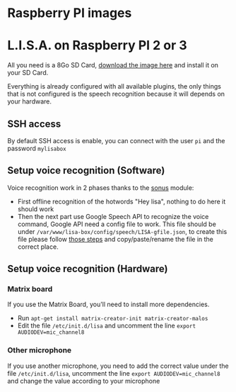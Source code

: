 # Raspberry PI images

# L.I.S.A. on Raspberry PI 2 or 3

All you need is a 8Go SD Card, [download the image here](https://drive.google.com/file/d/1KRmQNlsxgLTiexoRlW0kak4iQa2UQilq/view?usp=sharing) and install it on your SD Card.

Everything is already configured with all available plugins, the only things that is not configured is the speech recognition because it will depends on your hardware.

## SSH access
By default SSH access is enable, you can connect with the user `pi` and the password `mylisabox`

## Setup voice recognition (Software)
Voice recognition work in 2 phases thanks to the [sonus](https://github.com/evancohen/sonus) module:
- First offline recognition of the hotwords "Hey lisa", nothing to do here it should work
- Then the next part use Google Speech API to recognize the voice command, Google API need a config file to work. 
 This file should be under `/var/www/lisa-box/config/speech/LISA-gfile.json`, to create this file please follow 
 [those steps](https://cloud.google.com/speech/docs/getting-started) and copy/paste/rename the file in the correct place.

## Setup voice recognition (Hardware)
### Matrix board
If you use the Matrix Board, you'll need to install more dependencies.
 
- Run `apt-get install matrix-creator-init matrix-creator-malos` 
- Edit the file `/etc/init.d/lisa` and uncomment the line `export AUDIODEV=mic_channel8`

### Other microphone
If you use another microphone, you need to add the correct value under the file `/etc/init.d/lisa`, uncomment the line `export AUDIODEV=mic_channel8` and change the value according to your microphone
